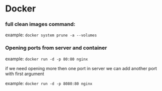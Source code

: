 
# Docker


### full clean images command:

example: `docker system prune -a --volumes` 

### Opening ports from server and container

example: `docker run -d -p 80:80 nginx`

if we need opening more then one port in server we can add another port with first argument

example: `docker run -d -p 8080:80 nginx`